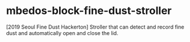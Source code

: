# mbedos-block-fine-dust-stroller
[2019 Seoul Fine Dust Hackerton] Stroller that can detect and record fine dust and automatically open and close the lid.

